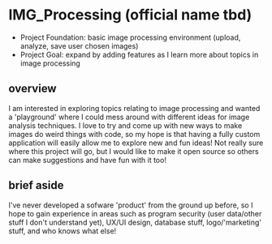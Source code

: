 # IMG_Processing (official name tbd)
- Project Foundation: basic image processing environment (upload, analyze, save user chosen images)
- Project Goal: expand by adding features as I learn more about topics in image processing

## overview
I am interested in exploring topics relating to image processing and wanted a 'playground' where I could mess around with different ideas for image analysis techniques. 
I love to try and come up with new ways to make images do weird things with code, so my hope is that having a fully custom application will easily allow me to explore
new and fun ideas! Not really sure where this project will go, but I would like to make it open source so others can make suggestions and have fun with it too!

## brief aside
I've never developed a sofware 'product' from the ground up before, so I hope to gain experience in areas such as program security (user data/other stuff I don't understand yet), 
UX/UI design, database stuff, logo/'marketing' stuff, and who knows what else!
